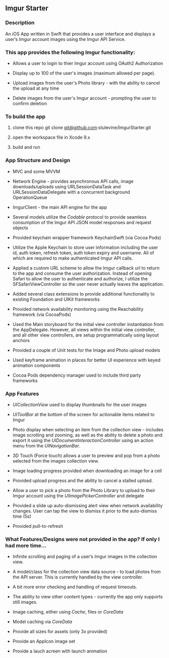 Imgur Starter
-------------

### Description

An iOS App written in Swift that provides a user interface and displays a user’s
Imgur account images using the Imgur API Service.

### This app provides the following Imgur functionality:

-   Allows a user to login to thier Imgur account using OAuth2 Authorization

-   Display up to 100 of the user's images (maximum allowed per page).

-   Upload images from the user's Photo library - with the ability to cancel the
    upload at any time

-   Delete images from the user's Imgur account - prompting the user to confirm
    deletion


### To build the app

1.  clone this repo git clone git@github.com:stulevine/ImgurStarter.git

2.  open the workspace file in Xcode 9.x

3.  build and run


### App Structure and Design

-   MVC and some MVVM

-   Network Engine - provides asynchronous API calls, image downloads/uploads
    using URLSessionDataTask and URLSessionDataDelegate with a concurrent
    background OperationQueue

-   ImgurClient - the main API engine for the app

-   Several models utilize the *Codable* protocol to provide seamless
    consumption of the Imgur API JSON model responses and request objects

-   Provided keychain wrapper framework KeychainSwift (via Cocoa Pods)

-   Utilize the Apple Keychain to store user information including the user id,
    auth token, refresh token, auth token expiry and username.  All of which are
    required to make authenticated Imgur API calls.

-   Applied a custom URL scheme to allow the Imgur callback url to return to the
    app and consume the user authorization.  Instead of opening Safari to allow
    the user to authenticate and authorize, I utilize the SFSafariViewController
    so the user never actually leaves the application.

-   Added several class extensions to provide additional functionality to
    existing Foundation and UIKit frameworks

-   Provided network availability monitoring using the Reachability framework
    (via CocoaPods)

-   Used the Main storyboard for the initial view controller instantiation from
    the AppDelegate.  However, all views within the initial view controller, and
    all other view controllers, are setup programmatically using layout anchors

-   Provided a couple of Unit tests for the Image and Photo upload models

-   Used keyframe animation in places for better UI experience with keyed
    animation components

-   Cocoa Pods dependency manager used to include third party frameworks


### App Features

-   *UICollectionView* used to display thumbnails for the user images

-   *UIToolBar* at the bottom of the screen for actionable items related to
    Imgur

-   Photo display when selecting an item from the collection view - includes
    image scrolling and zooming, as well as the ability to delete a photo and
    export it using the *UIDocumentInteractionController* using an action menu
    from the *UINavigationBar*.

-   3D Touch (Force touch) allows a user to preview and pop from a photo
    selected from the images collection view.

-   Image loading progress provided when downloading an image for a cell

-   Provided upload progress and the ability to cancel a stalled upload.

-   Allow a user to pick a photo from the Photo Library to upload to their Imgur
    account using the *UIImagePickerController* and delegate

-   Provided a slide up auto-dismissing alert view when network availability
    changes.  User can tap the view to dismiss it prior to the auto-dismiss time
    (5s)

-   Provided pull-to-refresh


### What Features/Designs were not provided in the app?  If only I had more time...

-   Infinite scrolling and paging of a user’s Imgur images in the collection
    view.

-   A model/class for the collection view data source - to load photos from the
    API server.  This is currently handled by the view controller.

-   A bit more error checking and handling of request timeouts.

-   The ability to view other content types - currently the app only supports
    still images.

-   Image caching, either using *Cache*, files or *CoreData*

-   Model caching via *CoreData*

-   Provide all sizes for assets (only 3x provided)

-   Provide an AppIcon image set

-   Provide a lauch acreen with launch animation

